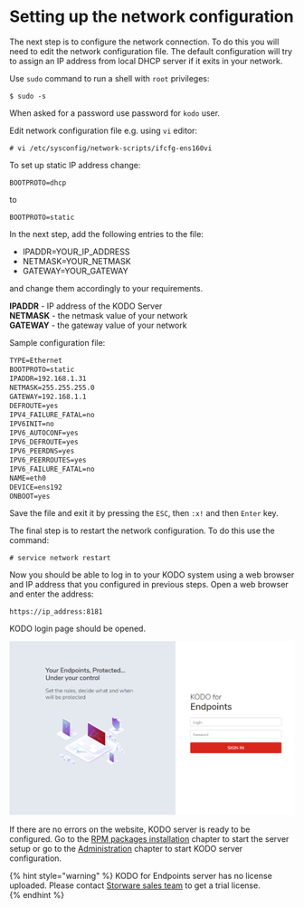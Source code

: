 # Setting up the network configuration

The next step is to configure the network connection. To do this you will need to edit the network configuration file. The default configuration will try to assign an IP address from local DHCP server if it exits in your network.

Use `sudo` command to run a shell with `root` privileges:

```text
$ sudo -s
```

When asked for a password use password for `kodo` user.

Edit network configuration file e.g. using `vi` editor:

```text
# vi /etc/sysconfig/network-scripts/ifcfg-ens160vi 
```

To set up static IP address change:

```text
BOOTPROTO=dhcp
```

to

```text
BOOTPROTO=static
```

In the next step, add the following entries to the file:

* IPADDR=YOUR\_IP\_ADDRESS
* NETMASK=YOUR\_NETMASK
* GATEWAY=YOUR\_GATEWAY

and change them accordingly to your requirements.

**IPADDR** - IP address of the KODO Server  
**NETMASK** - the netmask value of your network  
**GATEWAY** - the gateway value of your network

Sample configuration file:

```text
TYPE=Ethernet
BOOTPROTO=static
IPADDR=192.168.1.31
NETMASK=255.255.255.0
GATEWAY=192.168.1.1
DEFROUTE=yes
IPV4_FAILURE_FATAL=no
IPV6INIT=no
IPV6_AUTOCONF=yes
IPV6_DEFROUTE=yes
IPV6_PEERDNS=yes
IPV6_PEERROUTES=yes
IPV6_FAILURE_FATAL=no
NAME=eth0
DEVICE=ens192
ONBOOT=yes
```

Save the file and exit it by pressing the `ESC`, then `:x!` and then `Enter` key.

The final step is to restart the network configuration. To do this use the command:

```text
# service network restart
```

Now you should be able to log in to your KODO system using a web browser and IP address that you configured in previous steps. Open a  web browser and enter the address:

```text
https://ip_address:8181
```

KODO login page should be opened.

![](../../.gitbook/assets/image%20%286%29.png)

If there are no errors on the website, KODO server is ready to be configured. Go to the [RPM packages installation](../installation-with-rpm-packages/) chapter to start the server setup or go to the [Administration](../../configuration/) chapter to start KODO server configuration. 

{% hint style="warning" %}
KODO for Endpoints server has no license uploaded. Please contact [Storware sales team](mailto:sales@storware.eu) to get a trial license.  
{% endhint %}

